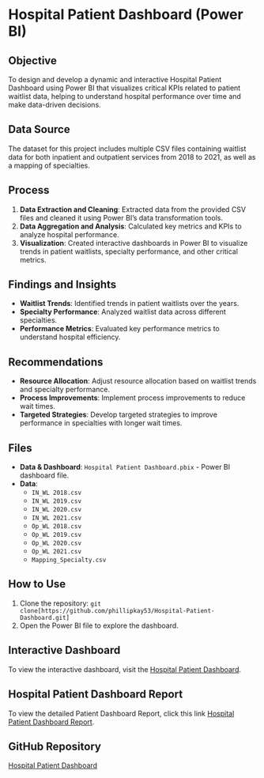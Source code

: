 # Hospital Patient Dashboard (Power BI)

## Objective
To design and develop a dynamic and interactive Hospital Patient Dashboard using Power BI that visualizes critical KPIs related to patient waitlist data, helping to understand hospital performance over time and make data-driven decisions.

## Data Source
The dataset for this project includes multiple CSV files containing waitlist data for both inpatient and outpatient services from 2018 to 2021, as well as a mapping of specialties.

## Process
1. **Data Extraction and Cleaning**: Extracted data from the provided CSV files and cleaned it using Power BI’s data transformation tools.
2. **Data Aggregation and Analysis**: Calculated key metrics and KPIs to analyze hospital performance.
3. **Visualization**: Created interactive dashboards in Power BI to visualize trends in patient waitlists, specialty performance, and other critical metrics.

## Findings and Insights
- **Waitlist Trends**: Identified trends in patient waitlists over the years.
- **Specialty Performance**: Analyzed waitlist data across different specialties.
- **Performance Metrics**: Evaluated key performance metrics to understand hospital efficiency.

## Recommendations
- **Resource Allocation**: Adjust resource allocation based on waitlist trends and specialty performance.
- **Process Improvements**: Implement process improvements to reduce wait times.
- **Targeted Strategies**: Develop targeted strategies to improve performance in specialties with longer wait times.

## Files
- **Data & Dashboard**: `Hospital Patient Dashboard.pbix` - Power BI dashboard file.
- **Data**: 
  - `IN_WL 2018.csv`
  - `IN_WL 2019.csv`
  - `IN_WL 2020.csv`
  - `IN_WL 2021.csv`
  - `Op_WL 2018.csv`
  - `Op_WL 2019.csv`
  - `Op_WL 2020.csv`
  - `Op_WL 2021.csv`
  - `Mapping_Specialty.csv`

## How to Use
1. Clone the repository: `git clone[https://github.com/phillipkay53/Hospital-Patient-Dashboard.git]`
2. Open the Power BI file to explore the dashboard.


## Interactive Dashboard
To view the interactive dashboard, visit the [Hospital Patient Dashboard](https://app.powerbi.com/view?r=eyJrIjoiYzJiNTkwMjAtZjE0ZC00MzFlLWJlODQtOWY2ZDFjYjRiODkyIiwidCI6ImM5YzMxMDk2LTBjODUtNDIzNS1iMWI2LWE3Yzg1ZWRlNjY3NiJ9).

## Hospital Patient Dashboard Report

To view the detailed Patient Dashboard Report, click this link [Hospital Patient Dashboard Report](https://www.canva.com/design/DAGM5yjq55U/vOWAHapeYwr8FEYHM-Tsrw/view).

## GitHub Repository
[Hospital Patient Dashboard](https://github.com/phillipkay53/Hospital-Patient-Dashboard.git)

